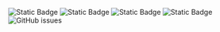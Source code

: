 ![Static Badge](https://img.shields.io/badge/blacklists-60-000000) ![Static Badge](https://img.shields.io/badge/blacklisted-2739972-cc0000) ![Static Badge](https://img.shields.io/badge/whitelisted-2242-00CC00) ![Static Badge](https://img.shields.io/badge/streaming_blacklist-28106-000000) ![GitHub issues](https://img.shields.io/github/issues/fabriziosalmi/blacklists)
